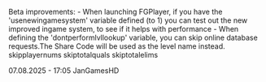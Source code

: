 Beta improvements:
	- When launching FGPlayer, if you have the 'usenewingamesystem' variable defined (to 1) you can test out the new improved ingame system, to see if it helps with performance
	- When defining the 'dontperformlvllookup' variable, you can skip online database requests.The Share Code will be used as the level name instead.
skipplayernums
skiptotalquals
skiptotalelims

07.08.2025 - 17:05
JanGamesHD